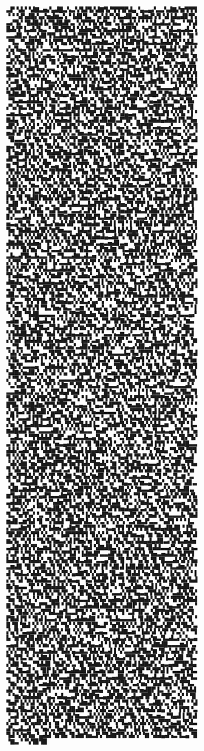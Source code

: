 ▃▛▝▟▞▝▟▇▃▅▞▄▟█▃▚▃▚▜▟▜▞▟▇▜▞▜▜▜▛▟▄▝▄▃▄▞▃▃▚▟▇▞▆▜▜▜▝▝▝▟▚▟█▞▄▞▅▟▆▃▚▝▐▟▊▜▃▝▚▞▟▞▚▜▃▟▉▃▚▟▆▟▚▜▝▟▐▟▄▟▊▜▚▃▞▜▞▝█▟█▟▐▞▜▟█▟▛▃▝▞▛▜▜▞▅▜▅▝▃▜▃▟▞▞▝▝▝▟▃▟▃▞▙▃▝▝▛▟█▟▞▛▐▃▟▞▙▃▝▝█▟▜▜▟▝▟▟▅▟▜▞▆▃▅▟▟▟▉▜▃▝▅▜▟▝▃▝▟▃▄▃▟▃▚▃▃▟▊▃▚▃▞▟▊▜▜▃▙▟▄▟▞▜▜▝▆▃▛▞▜▞▝▟▐▃▞▟▐▝▃▟▃▝▊▛▇▟▝▝▇▝▝▜▃▝▚▟▉▜▙▝▐▞▛▜▄▜▞▜▜▟▉▃▅▟▆▃▞▟▐▜▟▛▇▜▅▃▙▃▙▟▟▜▞▝▟▟▃▞▄▜▄▃▜▟▞▝▃▃▚▟▃▃▃▞▅▃▙▟▐▞▟▃▆▞▛▞▆▃▅▜▟▝▄▝▄▜▙▟▟▝▟▛▐▞▟▝▄▞▜▟▐▝▞▃▅▃▝▞▆▃▄▃▚▟▄▟▊▞▚▟▜▝▜▛▇▃▝▃▄▜▅▞▝▟▇▞▛▟▆▝▅▃▛▞▆▞▜▝▊▟▊▝▇▝▃▛▇▛▐▞▝▟▆▞▅▟▊▃▜▟▟▝▜▞▟▜▚▝▄▞▆▞▚▃▄▝▟▞▆▞▄▞▝▟▆▜▄▞▃▃▝▝▆▝▐▝▝▛▇▟▆▝▄▝▚▞▄▃▛▜▄▞▆▛▐▟▆▃▝▞▚▜▚▜▜▟▆▟▜▝▄▟▅▞▞▞▝▛▐▞▅▟▟▞▛▞▙▝▞▜▛▞▃▟▐▜▟▟▆▝▜▝▐▝▇▝▞▟▛▜▚▜▞▃▆▝▇▞▝▝▐▜▅▃▞▞▄▝▜▜▜▜▝▟▚▜▄▟▜▞▜▞▅▃▚▞▃▟▆▜▙▝▐▃▜▟▞▜▟▞▄▟▉▝▉▃▚▟▄▟▛▞▞▜▛▃▛▝█▝▉▟▅▃▆▜▃▜▟▞▝▝▇▞▞▝▆▃▃▃▟▞▝▞▛▞▜▟▇▟▊▜▄▟▜▝█▝▆▟▄▞▆▃▜▝▝▝▊▜▃▝▟▞▃▟▚▟▊▞▃▟█▞▚▛▇▃▙▃▙▞▃▝▜▃▅▃▟▟▟▃▜▝▇▞▃▃▝▜▃▟▉▞▚▝▉▟▆▝▃▟▝▜▛▝▚▞▄▃▅▜▞▝▅▞▚▜▙▞▚▞▆▃▜▟▝▜▞▝▇▝▃▟▊▟▆▜▜▞▜▃▞▟▇▟▟▝▛▟▇▃▃▞▆▜▛▞▛▜▃▟▆▝▊▃▅▃▙▃▅▞▜▛▐▞▜▟▅▟▆▜▟▝▞▜▛▃▙▛▇▝▞▟▄▃▄▝▜▝▃▜▙▟▜▝▞▞▙▝▐▝▇▟▄▝▉▝▅▝▚▝▞▞▅▟▅▟▝▟▃▝▄▟▊▟▉▟▉▃▛▜▛▝▄▝▊▟▆▟▄▟▆▟▐▜▞▜▅▟▛▞▃▞▞▟▝▃▜▟▐▝▚▟▟▜▞▝▛▟▚▞▅▝▜▝▄▃▚▝▃▜▛▜▛▃▄▃▃▞▃▃▝▞▙▜▅▟▚▛▐▜▚▞▙▟▞▃▃▞▛▞▃▜▅▃▅▃▛▜▝▟▅▞▙▜▙▃▅▜▟▛▐▟▛▟▜▟▄▝▞▃▞▝▉▃▃▞▛▝▇▞▅▝▐▞▜▞▞▜▚▟█▞▆▟▚▛▇▃▅▜▃▝▃▜▝▃▝▃▙▃▞▜▄▃▚▟▚▟▄▃▜▛▇▝▉▝▅▝▇▞▟▃▝▞▜▞▛▃▙▞▚▝▜▟▐▟▉▝▅▞▅▝▝▞▝▜▚▟▅▜▙▝▚▃▜▝▅▟▜▟▐▝▟▝▇▟▅▛▇▟▃▟▉▛▇▟▆▝▃▝▉▟▇▝▚▟▄▃▙▝█▞▞▞▃▃▙▃▛▃▟▟▛▜▃▟▚▜▛▞▄▝▜▞▛▟▛▝▅▜▃▝▐▞▆▝▊▝▞▃▆▞▚▝█▃▄▟▅▞▝▞▝▃▟▃▜▃▆▝▜▃▟▝▅▝▄▜▛▃▄▝▇▟▐▞▜▜▚▝▜▟▃▟▐▟▜▝▆▞▅▃▝▟▇▟▐▜▃▟▇▞▜▜▜▞▛▟▞▞▛▞▛▞▆▝▉▜▜▛▇▝▞▜▅▝▊▜▃▛▇▝▆▞▆▝▉▞▃▝▚▞▛▃▄▟▊▝▛▞▃▞▟▞▞▜▙▟▐▜▅▟▚▝▟▞▜▃▅▝▐▟▟▜▅▃▚▜▅▝▛▞▙▟▇▃▞▞▅▝▐▞▜▝▟▝▚▝▜▟▊▞▃▝▅▃▝▞▅▞▚▜▟▞▚▜▅▜▅▟▚▝▆▟▄▝▟▟▆▃▚▃▅▛▐▟▅▞▚▟▚▜▟▞▞▞▚▜▞▝▐▃▛▝▞▟▊▞▄▜▅▝▆▟▆▞▛▃▅▜▝▝▜▞▅▞▙▛▐▞▚▃▆▝▚▛▇▝▛▟▊▛▇▝▉▝█▟▉▛▇▟▞▟▜▟▅▜▝▟▅▞▃▞▙▟▅▟▇▝▆▃▛▃▚▝▊▟▅▟▅▜▝▛▐▛▐▟▚▟▉▝▝▝▉▞▃▝▝▃▝▟▛▃▙▟▃▃▙▟▜▜▞▃▝▟▅▞▜▝▛▛▐▃▝▟▚▝▐▞▙▟▆▜▜▞▙▞▛▝▅▜▙▝▚▟▜▃▄▝▃▃▞▃▛▟▝▝▆▞▃▜▅▟▆▜▙▃▛▟▇▞▛▞▛▞▜▞▙▟▊▞▃▃▟▟▝▝▜▞▞▜▝▛▇▜▛▞▛▟█▟▜▃▙▟▛▟▆▞▙▝▃▃▞▟▜▝▊▜▟▜▛▛▐▟▅▃▄▜▄▜▃▝▞▜▃▞▅▟▞▟▛▝▜▟▅▟▅▝▇▟▐▝▜▝▐▝▉▛▇▟▐▞▜▟▛▜▞▟▚▃▜▜▅▝▇▟▇▃▙▜▛▞▆▜▅▃▃▝▐▟▄▟▝▃▟▜▙▟▐▟▞▟▄▞▜▝▊▃▃▟▃▃▞▟▝▃▞▞▝▝▆▜▝▞▞▟▛▟▝▞▙▝▊▞▆▜▚▝▉▟▅▟▄▃▟▞▚▝█▜▚▝▇▝▊▞▚▝▟▟▐▜▙▟▐▟▇▟▇▞▟▟▅▞▝▛▐▞▞▝▊▟▊▜▙▟▛▃▄▃▅▟▊▃▄▝▚▟▞▛▐▜▄▟▐▜▄▜▙▟▆▜▞▝▝▝▉▞▆▞▚▃▛▃▃▞▟▟▅▝▉▟▃▝▄▛▇▟▇▝▜▃▅▟▊▟▐▞▛▞▄▞▝▝▟▜▙▞▃▃▙▃▟▜▙▃▙▃▃▜▅▝▜▃▃▟▇▃▟▃▅▝▞▞▃▜▃▝▆▜▟▞▙▜▛▜▚▞▞▝▟▟▜▜▙▞▞▜▚▃▛▃▝▟▟▝▐▞▃▃▙▝▃▞▟▞▛▝▄▜▛▝▝▃▟▃▙▃▆▝▛▟▃▃▄▞▝▝▃▝▄▟▛▞▞▟▜▞▝▞▛▟▃▟▃▟▟▟█▝▅▞▆▝▄▝█▜▅▝▊▞▜▝▝▟▝▞▝▜▃▟▆▃▝▃▞▛▇▜▚▟▆▃▄▝▇▞▝▞▆▟▛▝▛▃▚▟▅▞▃▟▆▞▆▞▅▞▝▜▚▃▝▃▅▜▛▟▐▜▝▟▛▜▜▟▆▟▄▝▞▜▜▃▙▟▄▃▆▞▙▜▅▃▅▝▚▟▐▝▅▞▟▟▃▝▜▃▆▞▅▞▜▜▙▝▜▞▞▃▚▟▃▜▚▟▆▞▆▝▆▜▛▞▙▟▟▝▛▟▛▝▇▞▜▝▐▝▐▃▝▞▅▟▐▝▃▛▇▝▅▜▚▞▙▝▝▟▝▟▉▃▚▃▛▟▞▝▛▝▊▟▆▝▇▃▝▞▙▝▝▟▊▟▛▜▛▝▞▛▇▟▃▟▅▟▐▟▟▜▞▟█▟▅▃▛▃▃▝▛▞▜▜▙▝▛▟▅▟▄▞▞▟▃▞▄▞▚▝▝▝▇▟▄▃▙▞▛▟▝▟▃▟▝▝▜▝▉▃▃▜▙▝▆▝▄▜▚▜▝▜▃▜▅▞▙▃▝▃▆▝▞▜▄▞▄▝▄▞▚▜▝▟▃▟▚▞▝▜▃▝█▜▞▝▆▝▐▝▞▟▊▝▜▟█▃▃▃▃▝▃▜▝▛▇▜▙▟▅▝▆▟▝▟▐▟▄▜▃▝▅▟▊▟▊▞▄▃▄▜▃▃▄▞▃▟▅▝▃▞▝▜▄▟▃▜▝▝▞▟▟▞▟▞▆▝▚▝▜▞▜▛▇▞▆▃▅▜▃▝▆▃▛▝▜▃▚▝▆▃▝▝▇▟▊▜▃▛▇▃▞▜▟▃▆▜▚▞▆▞▜▜▃▟▚▃▞▟▐▜▚▟▜▟▃▞▃▟▇▝▄▝▝▟▇▃▚▜▟▟█▃▛▜▙▝▆▟▝▟▚▟▄▃▅▃▙▝▞▝▃▃▚▃▆▃▞▃▃▞▆▝▊▝▟▟▚▃▛▃▛▟▞▞▅▛▐▟▟▟▊▃▟▞▅▟▇▜▞▝▐▟▞▃▅▝█▞▞▟▛▝▃▝▅▞▟▃▜▃▞▞▃▟▊▜▄▝▆▃▝▜▃▝▊▞▝▝▟▟▛▟▃▞▅▞▃▟▉▞▆▟▉▜▚▞▝▞▄▃▞▟▉▃▟▜▛▜▛▝▐▝▟▜▝▝▟▞▞▃▃▜▛▃▄▝▉▜▙▝█▜▃▟▟▝▜▜▟▝▇▃▃▃▙▞▙▞▛▜▜▝▆▟▝▟▉▃▄▝▉▟▚▜▙▝▜▃▛▛▐▝▝▞▚▝▉▝▚▞▝▝▉▛▐▃▛▞▚▟▄▝▄▛▇▜▝▞▚▝▐▝▚▟▄▝▆▜▅▝▇▞▛▃▃▃▄▝▚▟▆▟▟▃▚▜▜▞▙▜▃▜▝▜▄▝█▛▇▝▐▃▞▝▇▝▊▞▚▃▜▜▝▛▇▜▚▟▇▞▅▟▉▞▃▜▝▟▝▞▄▝█▝▄▟▉▝▄▞▝▃▅▞▅▟█▃▞▞▙▞▆▟█▞▟▜▛▃▅▝█▞▝▜▞▝▆▃▞▞▄▜▄▝▃▃▃▃▟▟▃▟▄▜▚▜▅▟▜▝▚▞▝▜▄▟▞▜▝▃▚▃▛▝▄▞▙▞▝▃▚▟▛▟▃▝▚▝▛▞▝▟▇▝▚▜▙▝▅▃▙▝▇▃▃▞▜▝█▞▜▝▅▃▅▜▛▟▄▃▃▃▟▞▃▃▆▟▉▃▛▃▚▝▄▜▛▟▄▛▇▟▝▝▝▟▞▝█▞▆▃▙▜▝▝▐▝▐▝▆▃▝▃▃▞▙▜▙▞▜▜▟▜▟▝▝▞▟▜▛▞▆▜▄▟▃▝▚▝▐▃▄▜▟▜▚▞▞▝▊▟▟▜▜▞▞▜▛▛▇▞▆▃▙▜▜▝█▜▙▝▟▟█▟▆▞▛▜▞▜▛▃▜▃▄▃▜▝▄▃▜▟▛▜▚▝▅▃▆▞▆▃▟▝▟▟▛▟▞▝▞▝▝▞▄▜▃▞▟▜▚▟▊▞▄▟▆▝▚▞▝▞▛▞▙▃▆▃▃▃▜▞▄▝▛▜▜▝▊▟▐▟▚▟▉▝█▃▚▝▄▜▝▃▃▟▐▜▜▃▅▜▄▞▜▞▙▟▛▝▝▞▅▝▃▞▙▝▊▃▜▟▄▞▆▞▟▟▃▛▇▝▃▜▞▜▛▞▅▝▄▜▃▟█▟▃▟▞▝▚▝▛▞▆▜▟▟▐▃▝▝▆▟▆▜▞▝▇▝█▞▞▟▟▃▅▝▚▝▛▝▐▃▆▟█▟▟▜▃▝▃▃▃▟▉▞▞▝▝▞▟▃▃▝▅▟▛▝▝▃▄▜▜▃▆▝▅▃▜▃▙▃▄▞▛▞▜▝▅▝▃▟▃▝▝▜▜▟▟▟▚▟▛▃▆▜▃▃▙▃▄▜▄▝▄▝▝▃▜▟▛▝▚▟▇▝▇▝▅▝▅▝▉▞▜▞▃▜▚▝▞▟▛▛▐▜▙▝▅▃▄▟▟▞▞▝▉▝▉▟▛▟▝▃▞▃▙▞▃▝▚▟▐▜▜▝▝▝▇▟█▃▃▟▟▞▃▟▞▜▛▝▟▟▆▜▄▝▉▜▄▟▐▟▄▟█▟▝▟▞▝▞▞▚▞▝▝▚▝▇▟▄▝▜▞▛▞▜▜▜▝▞▞▙▝▟▜▃▞▙▛▇▃▛▟▆▟▝▟▐▜▃▝▝▝▞▜▄▟▜▝▛▟▚▜▞▞▅▃▚▃▆▜▃▟▝▟▞▟▆▝▅▞▜▟▅▟▛▜▄▜▅▜▜▟▞▜▅▟▞▝▆▝▅▜▄▛▇▃▄▃▃▟▝▃▚▟▉▃▜▜▄▜▝▟▞▜▞▜▟▜▛▝▟▃▞▃▞▝▉▟▐▝▞▟▆▜▞▜▝▃▜▟▜▜▞▟▉▞▅▝▆▞▟▃▜▞▅▟▚▞▛▜▟▞▄▜▞▞▛▝▛▟▇▝▅▞▙▞▆▟▉▝▞▛▇▝▛▃▅▃▅▟▄▝▜▝▚▃▜▃▆▝▃▝▄▝▚▟▄▟▊▝▃▝▜▞▅▞▛▜▄▜▟▞▟▞▆▝▚▞▝▜▄▃▜▞▆▃▄▜▙▞▃▝▟▃▝▟▊▃▝▟▉▃▆▟▅▛▇▜▟▃▙▜▅▃▚▟▉▜▜▝▟▟▊▝▆▟▊▞▞▝▇▃▃▟▛▃▞▞▄▞▙▟▊▃▆▜▄▟▟▝▃▞▄▟▜▃▃▟▆▜▚▜▛▝█▝▄▜▅▜▟▞▟▜▚▝▜▝▊▃▝▜▃▟▞▟▚▜▛▞▙▃▟▟▊▞▛▝▐▃▝▞▚▟▅▜▜▝▃▞▄▟▊▃▛▝▊▃▙▝▛▃▝▞▆▟▃▝▛▟▆▝▃▃▄▝▚▜▝▟▅▞▞▃▞▝▜▞▅▟█▞▙▞▜▜▟▝▛▞▅▜▛▟▜▜▅▟▄▟▞▃▞▟▆▝▟▝▛▝▛▟█▞▙▜▃▝▅▜▚▞▝▃▝▜▝▟▛▝▇▞▅▝▐▞▆▃▟▛▇▃▄▝▄▟▛▟▚▝▅▟▚▝▇▃▃▃▙▝▇▟▆▟▊▃▆▜▟▝▊▝▚▜▟▟▝▜▙▟▛▟▃▝▞▃▚▝▞▞▚▝▃▞▆▃▛▃▃▝▚▟▜▝▝▝▐▃▞▃▃▟▆▜▝▃▞▛▐▟▅▞▃▟▆▜▄▜▜▜▝▝▚▃▄▜▜▝▛▞▛▛▇▜▙▟▄▟█▟▉▝▐▜▃▜▛▟▛▟▚▜▜▝▞▃▞▝▐▟▛▜▜▜▜▝▊▞▞▝▄▝▞▜▟▜▅▃▄▝▆▝▆▞▙▜▄▜▞▜▛▟▆▞▙▝▚▜▝▝▜▞▙▜▅▃▞▟▐▜▅▞▅▝█▝▚▛▐▜▄▜▄▞▟▟▄▟▄▟▉▃▞▟▜▃▅▟▅▃▟▟▚▜▚▜▚▃▆▟▝▞▛▝▐▃▆▝▆▟▝▟▇▟█▃▚▝▃▞▚▟▄▝▉▟▟▃▃▞▚▃▚▟▚▃▞▃▛▝▞▜▃▜▛▝▝▜▜▞▛▜▟▝▐▟▇▟▛▃▃▟▛▟▞▜▝▟▞▟▃▜▅▃▅▟▟▃▜▟▜▜▙▟▟▝▛▜▟▟▞▃▜▞▅▜▅▜▛▟▃▟▅▝▃▃▄▜▙▝█▝▜▝▚▞▙▝▉▝█▃▃▟▞▟▚▜▅▃▆▟▊▝█▝▄▟▊▃▜▝▊▞▚▝▜▞▝▜▞▛▐▜▝▟▊▟▐▟▉▟▉▟▞▟█▝▞▜▃▟▆▞▞▝▟▝▅▟▃▞▟▟▞▜▟▟▝▞▛▞▄▟▇▜▞▞▄▟▄▝█▃▅▝▉▟▟▝▅▞▙▟▞▝▐▞▅▝▟▝▐▞▃▝▟▝▅▞▙▟▆▃▚▜▃▞▅▃▄▝▚▃▜▟▟▛▐▟▝▜▝▟▉▞▚▞▃▝▟▜▞▟█▝▟▞▙▟▇▞▅▃▃▝▛▝▝▟▇▟▟▟▞▝▅▝▅▝▇▞▅▜▟▝▚▝▛▃▞▟▆▞▅▟▐▝▄▃▜▝▇▟▉▃▝▃▜▞▃▞▜▜▙▜▞▞▜▞▛▃▞▝█▜▄▜▅▃▙▝▃▃▞▞▛▜▄▃▄▜▜▟▞▞▝▃▟▞▙▜▞▜▅▝▉▃▚▝▞▝▝▜▄▟▝▟▚▜▟▃▃▛▇▞▙▞▄▟▅▟▚▜▄▟▆▟▞▞▅▜▝▝█▜▜▟▇▟▇▝▅▟▞▛▇▃▛▜▅▜▜▝▐▜▟▞▃▟▅▟▊▟▇▟▜▃▚▟▉▛▐▝▛▝▄▞▚▜▄▃▆▜▞▃▝▝█▝▉▟▞▞▃▞▛▜▟▃▆▜▃▃▛▜▞▝▄▝▃▝▛▜▝▜▝▃▛▜▛▃▝▟▛▛▇▜▚▞▙▞▜▛▇▟▐▜▝▝▊▟▐▃▃▞▛▝█▃▟▟▅▟▇▝▝▝▜▃▙▃▃▃▙▝▊▟█▞▙▝▅▟▊▜▚▝▊▝█▝█▝▇▟▝▞▝▞▞▃▛▝▜▞▝▞▛▝▉▜▙▃▛▝▅▜▟▞▞▞▃▛▐▟▜▃▞▟▛▝▊▜▙▞▃▞▄▜▝▃▄▟▞▃▛▟▜▜▞▝▊▝▞▞▄▟▛▃▄▃▝▜▜▟▇▃▅▝▐▟▞▟▝▞▛▝▛▃▚▝▝▜▙▝▆▜▛▟▊▟▉▜▚▞▞▟▊▞▆▝▄▝▝▛▐▝▅▞▃▟▃▞▆▝▛▟▃▞▆▃▜▃▟▃▞▃▚▃▄▃▄▟▝▝▉▟▝▞▅▞▄▝█▞▄▟▟▜▅▜▄▃▟▝▐▝▛▟▚▃▚▟▜▝▝▟▇▟█▃▃▃▆▟▝▃▞▞▞▜▜▞▜▃▆▃▅▟▞▜▟▞▄▃▆▃▜▟▞▟▃▟▐▝▞▃▃▟▟▜▙▞▆▝▉▃▚▟▞▛▐▟▚▜▄▜▜▃▚▞▝▟▇▟▐▝▃▝█▝▆▝█▟▐▞▆▝▉▞▙▃▞▜▜▝▇▞▛▜▞▛▐▃▞▟▊▝▜▃▞▟▇▝▆▃▝▜▟▟▊▝▇▟▚▞▃▝█▝▆▟▆▞▟▞▄▜▛▟▊▟▐▟▇▟▚▝▄▃▄▟▛▜▛▟▄▟▄▝▇▃▟▝▄▝▉▛▐▞▅▜▃▟▅▟▊▟▜▃▅▞▟▞▜▟▝▃▅▜▛▝▚▜▛▟▐▝▃▃▆▜▜▃▃▝▜▞▄▜▛▟▅▜▚▜▛▃▃▟▜▃▜▛▐▜▚▞▚▃▄▟█▞▃▞▞▛▇▃▟▃▟▃▅▝▊▟▞▜▃▝▆▞▝▝█▜▝▃▅▟▆▞▃▜▛▝▟▃▝▟▆▞▛▜▚▝▟▜▙▝▃▞▅▞▝▟▟▜▅▞▟▝▛▜▃▟▞▝█▞▄▟▊▃▆▜▝▝▝▝▚▟▊▞▅▞▄▟▄▝▄▜▅▝▆▞▅▞▅▟█▛▐▃▝▞▃▝▞▜▟▟▝▝▆▞▅▟▟▟▛▝▄▃▚▟▄▃▄▛▐▜▟▛▇▃▄▟▛▟▉▞▃▟▄▟▜▛▐▞▝▜▛▃▝▞▝▝▉▜▅▛▐▞▞▟▝▟▄▜▞▃▆▟▉▝▝▟▆▟▜▝▅▟▚▞▜▝▜▝▟▜▃▝▃▟█▞▃▝▆▜▛▝▝▟▆▟▄▜▙▃▛▞▃▜▝▞▟▝▊▟▉▟▆▝▃▝▞▟▞▃▞▞▛▞▆▝▆▜▅▟▞▟▄▝▞▝▐▜▜▝▃▝▃▟▝▞▄▟▜▞▜▞▜▟▛▝█▞▆▃▃▟▞▞▞▟▇▞▝▃▛▜▙▝▄▝▆▃▅▃▝▜▄▟▐▝▊▟▞▃▙▝▜▞▄▟▛▟▚▝▅▝▐▜▚▜▄▞▙▃▚▜▟▞▝▞▜▃▄▜▞▟▞▞▙▞▛▜▚▃▆▝▛▟▃▟▚▃▟▃▟▝▄▝▅▞▃▜▅▜▃▝▄▝▞▞▛▟▜▞▆▃▚▃▛▝▐▟▐▃▝▟▆▞▆▜▜▟▜▞▅▃▜▟▝▞▆▜▅▝▄▟▟▝▇▜▙▝▊▟▆▜▅▃▛▞▜▟▇▜▜▞▟▞▞▝▇▝▟▟▄▟▚▃▜▃▄▝▉▝▇▃▝▝▚▜▉▜▉